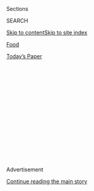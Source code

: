 <div id="app">

<div>

<div>

<div>

<div class="NYTAppHideMasthead css-1q2w90k e1suatyy0">

<div class="section css-ui9rw0 e1suatyy2">

<div class="css-eph4ug er09x8g0">

<div class="css-6n7j50">

</div>

<span class="css-1dv1kvn">Sections</span>

<div class="css-10488qs">

<span class="css-1dv1kvn">SEARCH</span>

</div>

[Skip to content](#site-content)[Skip to site
index](#site-index)

</div>

<div id="masthead-section-label" class="css-1wr3we4 eaxe0e00">

[Food](https://www.nytimes.com/section/food)

</div>

<div class="css-10698na e1huz5gh0">

</div>

</div>

<div id="masthead-bar-one" class="section hasLinks css-15hmgas e1csuq9d3">

<div class="css-uqyvli e1csuq9d0">

</div>

<div class="css-1uqjmks e1csuq9d1">

</div>

<div class="css-9e9ivx">

[](https://myaccount.nytimes.com/auth/login?response_type=cookie&client_id=vi)

</div>

<div class="css-1bvtpon e1csuq9d2">

[Today’s
Paper](https://www.nytimes.com/section/todayspaper)

</div>

</div>

</div>

</div>

<div data-aria-hidden="false">

<div id="site-content" data-role="main">

<div>

<div class="css-1aor85t" style="opacity:0.000000001;z-index:-1;visibility:hidden">

<div class="css-1hqnpie">

<div class="css-epjblv">

<span class="css-17xtcya">[Food](/section/food)</span><span class="css-x15j1o">|</span><span class="css-fwqvlz">April
Bloomfield Breaks Her Silence About Harassment at Her Restaurants
</span>

</div>

<div class="css-k008qs">

<div class="css-1iwv8en">

<span class="css-18z7m18"></span>

<div>

</div>

</div>

<span class="css-1n6z4y">https://nyti.ms/2Ad9yB5</span>

<div class="css-1705lsu">

<div class="css-4xjgmj">

<div class="css-4skfbu" data-role="toolbar" data-aria-label="Social Media Share buttons, Save button, and Comments Panel with current comment count" data-testid="share-tools">

  - 
  - 
  - 
  - 
    
    <div class="css-6n7j50">
    
    </div>

  - 
  - 

</div>

</div>

</div>

</div>

</div>

</div>

<div id="NYT_TOP_BANNER_REGION" class="css-13pd83m">

</div>

<div id="top-wrapper" class="css-1sy8kpn">

<div id="top-slug" class="css-l9onyx">

Advertisement

</div>

[Continue reading the main
story](#after-top)

<div class="ad top-wrapper" style="text-align:center;height:100%;display:block;min-height:250px">

<div id="top" class="place-ad" data-position="top" data-size-key="top">

</div>

</div>

<div id="after-top">

</div>

</div>

<div>

<div id="sponsor-wrapper" class="css-1hyfx7x">

<div id="sponsor-slug" class="css-19vbshk">

Supported by

</div>

[Continue reading the main
story](#after-sponsor)

<div id="sponsor" class="ad sponsor-wrapper" style="text-align:center;height:100%;display:block">

</div>

<div id="after-sponsor">

</div>

</div>

<div class="css-186x18t">

</div>

<div class="css-1vkm6nb ehdk2mb0">

# April Bloomfield Breaks Her Silence About Harassment at Her Restaurants

</div>

The Spotted Pig chef finally speaks about her role in the abuse scandal
that has enveloped her and her partner, Ken Friedman.

<div class="css-79elbk" data-testid="photoviewer-wrapper">

<div class="css-z3e15g" data-testid="photoviewer-wrapper-hidden">

</div>

<div class="css-1a48zt4 ehw59r15" data-testid="photoviewer-children">

![<span class="css-16f3y1r e13ogyst0" data-aria-hidden="true">April
Bloomfield, a Michelin-starred British chef, is accused of doing nothing
to prevent abuse by her business partner, Ken
Friedman.</span><span class="css-cnj6d5 e1z0qqy90" itemprop="copyrightHolder"><span class="css-1ly73wi e1tej78p0">Credit...</span><span><span>Alex
Welsh for The New York
Times</span></span></span>](https://static01.nyt.com/images/2018/10/17/dining/17Bloomfield1/merlin_145011669_0c4ce04e-a06f-4ac7-9036-00585dfb8460-articleLarge.jpg?quality=75&auto=webp&disable=upscale)

</div>

</div>

<div class="css-18e8msd">

<div class="css-pdw9fk epjyd6m0">

<div class="css-1txwxcy ey68jwv0" data-aria-hidden="true">

[![Julia
Moskin](https://static01.nyt.com/images/2018/09/25/multimedia/author-julia-moskin/author-julia-moskin-thumbLarge.png
"Julia Moskin")](https://www.nytimes.com/by/julia-moskin)[![Kim
Severson](https://static01.nyt.com/images/2018/06/13/multimedia/author-kim-severson/author-kim-severson-thumbLarge.jpg
"Kim Severson")](https://www.nytimes.com/by/kim-severson)

</div>

<div class="css-1baulvz">

By [<span class="css-1baulvz" itemprop="name">Julia
Moskin</span>](https://www.nytimes.com/by/julia-moskin) and
[<span class="css-1baulvz last-byline" itemprop="name">Kim
Severson</span>](https://www.nytimes.com/by/kim-severson)

</div>

</div>

  - Oct. 16,
    2018

  - 
    
    <div class="css-4xjgmj">
    
    <div class="css-d8bdto" data-role="toolbar" data-aria-label="Social Media Share buttons, Save button, and Comments Panel with current comment count" data-testid="share-tools">
    
      - 
      - 
      - 
      - 
        
        <div class="css-6n7j50">
        
        </div>
    
      - 
      - 
    
    </div>
    
    </div>

</div>

</div>

<div class="section meteredContent css-1r7ky0e" name="articleBody" itemprop="articleBody">

<div class="css-1fanzo5 StoryBodyCompanionColumn">

<div class="css-53u6y8">

April Bloomfield sat with feet planted on the floor of a Manhattan hotel
room, head down, grimly staring at her hands, which she twisted together
until her knuckles turned white.

She fell silent for long stretches, trying to explain how she — one of
the best-known chefs in the United States — came to be the first woman
in the culinary world accused of victimizing other women since the
\#MeToo movement exploded.

In a [New York Times
article](https://www.nytimes.com/2017/12/12/dining/ken-friedman-sexual-harassment.html)
last December, more than two dozen people who had worked at her
restaurants described a longstanding pattern of [sexual
harassment](https://www.nytimes.com/2018/08/20/dining/mario-batali-spotted-pig.html)
and verbal abuse by Ken Friedman, her business partner. Some said she
knew about his behavior, which included groping employees and pressuring
them for sex, and did nothing to prevent it.

In an instant, Ms. Bloomfield, a
[Michelin-starred](https://guide.michelin.com/us/new-york/spotted-pig/restaurant)
British chef who had built seven thriving restaurants over decades of
work, including the celebrated [Spotted
Pig](https://www.thespottedpig.com/#home) in the West Village, watched
her world break apart.

</div>

</div>

<div class="css-1fanzo5 StoryBodyCompanionColumn">

<div class="css-53u6y8">

Mr. Friedman, who has disputed some accusations but apologized for
behavior that he called “abrasive, rude and frankly wrong,” immediately
stepped away from all business operations but kept his six-figure
salary. She had the job of managing the rage and distress of hundreds of
current and former employees, and keeping the restaurants going.

Ms. Bloomfield said nothing in public except for a few stiffly worded
[apologies](https://www.instagram.com/p/BcqnG7hhWsW/?utm_source=ig_embed)
that were widely criticized as inadequate. Lawyers advised silence while
she and Mr. Friedman negotiated the breakup of their restaurant group,
which has yet to be completed.

But silence, she has come to understand, inflicts its own damage. After
months of requests from The Times, she agreed to be interviewed because
she wants to add her voice to the narrative, and start to rebuild her
reputation.

In a penthouse suite at the sleek James hotel in NoMad, Ms. Bloomfield,
44, recently sat for hours going over what happened, flanked by her wife
and her publicist. She said she now understands that her past silence
contributed to the sexual and emotional harassment of people she should
have protected.

“I failed a lot of people,” she said. “That’s on my shoulders.”

At the same time, Ms. Bloomfield, like her supporters and some former
employees, said she was a casualty herself — of her own naïveté,
premature success and a manipulative business partner with whom she
became so entangled that for years she could see no way out.

</div>

</div>

<div class="css-1fanzo5 StoryBodyCompanionColumn">

<div class="css-53u6y8">

“I felt like I was in a position where he held all the cards,” she said
of Mr. Friedman, 59. “He had so much control, and he was so dominant and
powerful, that I didn’t feel like if I stepped away that I would
survive.”

She knows, too, that because she benefited from the partnership for
years, what she says about its dysfunction now may not be believed.

Indeed, several former employees declined to be interviewed for this
article, saying they did not want to contribute to any narrative that
might appear to offer her redemption. Others said Ms. Bloomfield herself
was such a harsh and demanding boss that they simply didn’t believe she
was afraid of Mr. Friedman.

“She could be scary and intimidating,” said Katy Severson, a chef who
worked under Ms. Bloomfield at the Spotted Pig for four years. “She did
lose her temper, especially with people who didn’t care enough about the
food.”

But Ms. Severson, like other employees, said she believed Ms.
Bloomfield’s behavior was motivated by perfectionism, while Mr.
Friedman was simply aggressive and volatile.

“I did feel like she truly cared and wanted me to be a better chef,” she
said.

</div>

</div>

<div class="css-79elbk" data-testid="photoviewer-wrapper">

<div class="css-z3e15g" data-testid="photoviewer-wrapper-hidden">

</div>

<div class="css-1a48zt4 ehw59r15" data-testid="photoviewer-children">

![<span class="css-16f3y1r e13ogyst0" data-aria-hidden="true">Mr.
Friedman and Ms. Bloomfield outside the Spotted Pig in the early days.
When she arrived from England in 2003, she had never been to the United
States and had never run a restaurant.
</span><span class="css-cnj6d5 e1z0qqy90" itemprop="copyrightHolder"><span class="css-1ly73wi e1tej78p0">Credit...</span><span>David
Howells/Corbis, via Getty
Images</span></span>](https://static01.nyt.com/images/2018/10/17/dining/17Bloomfield2/merlin_131167697_6cadce6c-7b4b-4021-980d-96d21dcc0ec2-articleLarge.jpg?quality=75&auto=webp&disable=upscale)

</div>

</div>

<div class="css-1fanzo5 StoryBodyCompanionColumn">

<div class="css-53u6y8">

In her interview, Ms. Bloomfield broke down in tears once: when she
acknowledged the distance between the leader she had hoped to be and the
leader she became.

</div>

</div>

<div class="css-1fanzo5 StoryBodyCompanionColumn">

<div class="css-53u6y8">

At [the River Café](http://www.rivercafe.co.uk/), the London restaurant
where she acquired her most significant culinary training, she had
learned that it was possible to run a kitchen with civility and respect.
But she said that seemed impossible in her own kitchens — partly because
of the restaurant group’s rapid expansion (eight restaurants on two
coasts in 13 years) and constant turnover, but also because of her quick
temper and untamable perfectionism.

“I have had many moments of anger and frustration in the kitchen,” she
said. “It’s an intense place to be, for me and for anyone there with me.
And sometimes that’s gotten in the way, and it’s hurt many people.”

Ms. Bloomfield described the arc of her career in America, when she got
a call (via [Jamie Oliver](https://www.jamieoliver.com/)) about a job
opportunity in New York 15 years ago, through the moment last year when
she said she read to her horror, in the Times article, that the Spotted
Pig’s third-floor party space was known to some people as “the rape
room.”

Ms. Bloomfield arrived in New York in 2003 after a full-court press by
Mr. Friedman, who had decided to open a British-style gastro pub in the
West Village, and by his friend and investor Mario Batali, whom several
women have accused of [sexual
harassment](https://www.nytimes.com/2017/12/11/dining/mario-batali-sexual-misconduct.html)
(and in two cases, [sexual
assault](https://www.nytimes.com/2018/05/21/dining/mario-batali-sexual-assault.html))
at the Spotted Pig and other restaurants. (Mr. Batali has said his
“behavior was wrong” and left daily operations of his restaurants, but
[denied](https://www.nytimes.com/2018/05/21/dining/mario-batali-sexual-assault.html)
engaging in any nonconsensual sex.)

Mr. Friedman, although he had no restaurant experience, was brimming
with confidence and backed by celebrity investors like Jay-Z. Ms.
Bloomfield was a 28-year-old unknown from Birmingham, England, who had
never been to the United States and never been in charge of a kitchen.
“It’s hard to believe now how ignorant I was then,” she said.

Her introduction to Mr. Friedman’s vindictive side came, she said, as
they prepared to open the Spotted Pig and she expressed a mild dislike
for some framed posters on the restaurant’s walls. He exploded in anger,
threatening to have her work visa revoked if she criticized his taste
again, she said. (Since the Spotted Pig was her sponsor, she would have
lost her ability to legally work in the United States if she were fired.
At that time, she was an employee, not a partner.)

</div>

</div>

<div class="css-1fanzo5 StoryBodyCompanionColumn">

<div class="css-53u6y8">

Through a representative, Mr. Friedman denied that he ever threatened
Ms. Bloomfield’s work visa. He added that he was “personally dismayed by
Ms. Bloomfield’s unwarranted and false attacks,” and that he planned to
comment further
soon.

</div>

</div>

<div class="css-79elbk" data-testid="photoviewer-wrapper">

<div class="css-z3e15g" data-testid="photoviewer-wrapper-hidden">

</div>

<div class="css-1a48zt4 ehw59r15" data-testid="photoviewer-children">

<div class="css-1xdhyk6 erfvjey0">

<span class="css-1ly73wi e1tej78p0">Image</span>

<div class="css-zjzyr8">

<div data-testid="lazyimage-container" style="height:257.77777777777777px">

</div>

</div>

</div>

<span class="css-16f3y1r e13ogyst0" data-aria-hidden="true">Mr.
Friedman, who had worked in the music industry, knew how to draw people
in. The Spotted Pig, seen here in 2006, was perpetually crowded.
</span><span class="css-cnj6d5 e1z0qqy90" itemprop="copyrightHolder"><span class="css-1ly73wi e1tej78p0">Credit...</span><span>Alex
di Suvero for The New York Times</span></span>

</div>

</div>

<div class="css-1fanzo5 StoryBodyCompanionColumn">

<div class="css-53u6y8">

Ms. Bloomfield said she realized early on that to survive in this new
job, she needed an old kitchen skill: the ability to appear tough, harsh
and thick-skinned. She, like most chefs at the time, had been trained in
restaurant kitchens where shouting, sexism and slashing insults were the
norm.

“I had never heard of H.R.,” she said, referring to company
human-resources operations. “It just didn’t exist in the world I came
from.”

Inside, she recalled, she was terrified of being branded a failure in
the restaurant industry, and convinced that Mr. Friedman had the power
to make that happen. She said Mr. Friedman frequently told her that he
was the reason she had become famous and wealthy, and that he could undo
her success with a few phone calls. (Several people have said that Mr.
Friedman often retaliated against former employees by trying to prevent
them from getting jobs in other restaurants.)

Mr. Friedman had worked in the music industry for years, and knew how to
pull a crowd. The night the Spotted Pig opened in 2004, there was a line
around the block. “At the time, I couldn’t understand how that
happened,” Ms. Bloomfield said.

For the first two years, the ill-equipped kitchen felt to her like a war
zone. “All I could think of to do was cook faster, and I realize now I
wasn’t doing what I should have done: gather all the tools I needed to
be a leader,” she said. The crowds and the pressure on her only
intensified as the Spotted Pig won a Michelin star, and as the partners
opened new restaurants like the John Dory and the Breslin.

They informally carved up the responsibilities: In general, Ms.
Bloomfield was in charge of everything to do with food, and Mr. Friedman
handled everything to do with guests. Each kept well away from the
other’s staff and sphere of influence. This pattern set the stage for
more than a decade of secrets and silence.

</div>

</div>

<div class="css-1fanzo5 StoryBodyCompanionColumn">

<div class="css-53u6y8">

Ms. Bloomfield said that at the beginning, Mr. Friedman’s staff — hosts,
servers, bartenders — seemed happy to work at the Spotted Pig. “They
were making good money, they worked hard and then they got to sit down
and drink and party with the boss and his friends,” she said.

As the number of employees increased, so did the chaos in Mr. Friedman’s
orbit. Apart from the pattern of sexual harassment, dozens of employees
say he constantly berated them for minor infractions, fired and rehired
them at whim, and created a toxic atmosphere of fear and uncertainty.

Ms. Bloomfield said she knew about some of Mr. Friedman’s inappropriate
behavior with female staff members because much of it took place
publicly: hugging and flirting were routine. She knew that the third
floor was a place where Mr. Friedman’s friends and guests indulged in
alcohol, drugs, and inappropriate behavior, but said she never knew of
incidents there that were coercive or physically abusive.

She said she was not told about episodes in which women employees said
Mr. Friedman groped and kissed them, persuaded them to get into his car
and tried to touch their breasts, and asked them to send him nude
pictures. She said the staff, at Mr. Friedman’s direction, also
concealed the extent of his offenses from her. (Multiple employees
confirmed this; others said they did not inform Ms. Bloomfield because
they believed she didn’t want to know.)

Still, Ms. Bloomfield was told about some serious incidents, and said
she also confronted Mr. Friedman many times about his unprofessional
behavior and verbal abuse.

“I would tell him that we need to be a better company and that we need
to treat our staff well and that he needed to stop,” she said. “I
thought I could change him. I thought if I was talking to him more and
guided him, he would learn because I was the professional one, I was
trying to teach him the way of the industry.”

(Mr. Friedman, through a representative, confirmed that he and Ms.
Bloomfield had discussions of this nature, but that they also included
employees’ complaints about “Ms. Bloomfield’s erratic behavior and
verbal
abuse.”)

</div>

</div>

<div class="css-79elbk" data-testid="photoviewer-wrapper">

<div class="css-z3e15g" data-testid="photoviewer-wrapper-hidden">

</div>

<div class="css-1a48zt4 ehw59r15" data-testid="photoviewer-children">

<div class="css-1xdhyk6 erfvjey0">

<span class="css-1ly73wi e1tej78p0">Image</span>

<div class="css-zjzyr8">

<div data-testid="lazyimage-container" style="height:258.4222222222222px">

</div>

</div>

</div>

<span class="css-16f3y1r e13ogyst0" data-aria-hidden="true">Ms.
Bloomfield, left, with Michelle Petrulio, a chef who worked for the
company on and off for 10
years.</span><span class="css-cnj6d5 e1z0qqy90" itemprop="copyrightHolder"><span class="css-1ly73wi e1tej78p0">Credit...</span><span>Liz
Barclay for The New York Times</span></span>

</div>

</div>

<div class="css-1fanzo5 StoryBodyCompanionColumn">

<div class="css-53u6y8">

He would agree and promise to do better, she said, then continue as if
nothing had happened. And despite the ever-increasing chaos around her
and the rising distress of the staff, she would put her head down and
bury herself in the kitchen.

“It’s like I decided to control what I could control,” she said.

Those closest to her say it was a survival mechanism, not a heartless
act or a business decision. “She was not a person who was well-versed in
management,” said Michelle Petrulio, who worked for the partners on and
off for a decade, and was the company’s culinary director when news of
the harassment broke. “She was just as affected by Ken’s behavior as
everyone else. She didn’t feel strong in that relationship. She felt
fear.”

Many people confirmed that interpretation. Others scoffed at it, saying
it was impossible that Ms. Bloomfield, especially in recent years, did
not know how much power she had as a star chef.

Trish Nelson, a former server who said she experienced years of verbal
abuse from Ms. Bloomfield and sexual harassment from Mr. Friedman and
his friends at the Spotted Pig, including Mr. Batali, said Ms.
Bloomfield “has always been out for herself. She was a perpetrator in a
lot of this.”

She and others said Ms. Bloomfield wanted the fame and fortune that came
with being a successful chef and restaurateur, but none of the
management responsibility.

“We had a pretty good rapport, and I had a lot of respect for her,” said
Natalie Saibel, a longtime server who emailed a formal complaint in 2015
to Ms. Bloomfield that Mr. Friedman had groped her. Ms. Bloomfield
didn’t respond, passing the complaint to a manager, said Ms. Saibel,
who was fired soon afterward. “That’s why it was doubly shocking and
devastating that she did nothing to stop it.”

</div>

</div>

<div class="css-1fanzo5 StoryBodyCompanionColumn">

<div class="css-53u6y8">

Ms. Nelson, Ms. Saibel and others said they had told Ms. Bloomfield
about Mr. Friedman’s sexual harassment, but the chef seemed unwilling to
get involved. They said that in the kitchen and in the dining room, the
message from both employers was: “Suck it up. If you can’t handle it,
you don’t deserve to work
here.”

</div>

</div>

<div class="css-79elbk" data-testid="photoviewer-wrapper">

<div class="css-z3e15g" data-testid="photoviewer-wrapper-hidden">

</div>

<div class="css-1a48zt4 ehw59r15" data-testid="photoviewer-children">

<div class="css-1xdhyk6 erfvjey0">

<span class="css-1ly73wi e1tej78p0">Image</span>

<div class="css-zjzyr8">

<div data-testid="lazyimage-container" style="height:276.46666666666664px">

</div>

</div>

</div>

<span class="css-16f3y1r e13ogyst0" data-aria-hidden="true">“I failed a
lot of people,” Ms. Bloomfield said. “That’s on my
shoulders.”</span><span class="css-cnj6d5 e1z0qqy90" itemprop="copyrightHolder"><span class="css-1ly73wi e1tej78p0">Credit...</span><span>Alex
Welsh for The New York Times</span></span>

</div>

</div>

<div class="css-1fanzo5 StoryBodyCompanionColumn">

<div class="css-53u6y8">

Ms. Bloomfield said she had tried countless times to hire a human
resources coordinator, so that she and Mr. Friedman would not be the
only recourse for aggrieved employees. When a coordinator was finally
hired in about 2014, she was let go within months — a decision by Mr.
Friedman that Ms. Bloomfield said she was not consulted or informed
about.

Finally, Ms. Bloomfield began exploring escape routes. She agreed to
open two restaurants in California, she said, in hopes that she could
put a continent between herself and Mr. Friedman. About two years ago,
she said, she began quietly consulting with lawyers and a few trusted
colleagues about how she might free herself.

“She didn’t talk about it very much — that’s April — but she had always
said it was a very tough relationship and not a very fair relationship,”
said Gavin Kaysen, a chef in Minneapolis and a longtime friend. But at a
dinner the two cooked together in October 2016, more than a year before
the Spotted Pig revelations, he said she had reached a new level of
despair.

“I’d never seen her so defeated in her life,” he said.

By then, even some of Ms. Bloomfield’s most trusted lieutenants and
loyal employees had begun to turn on her. They say she had made too many
promises that she couldn’t or didn’t keep: that she would right the ship
and stop staff turnover; that she would help them get the money and
recognition they deserved; that she would get Mr. Friedman to stop the
harassment.

Ms. Bloomfield should have known by then that Mr. Friedman would make it
impossible to keep those promises, said Ms. Petrulio, the culinary
director. “But it’s so simple to say now what she should have done
then.”

</div>

</div>

<div class="css-1fanzo5 StoryBodyCompanionColumn">

<div class="css-53u6y8">

The chef Traci Des Jardins, a friend of Ms. Bloomfield, said that early
in her own career, she had partnered with a powerful man to create an
acclaimed restaurant.

“Imagine how difficult it would be to be in partnership in your late 20s
when you are so naïve and really don’t know anything about business but
you have a burning desire to make great food,” Ms. Des Jardins said. “If
you walk away, you would have had to walk away from all the success and
a business you put your heart and soul into.”

She cautioned people not to brand Ms. Bloomfield as a collaborator
because of her reputation as a tough boss. For women in restaurant
kitchens in the 1990s, when both of them began cooking, it was the only
way to survive, she said.

“Being a disciplinarian and being tough in the kitchen does not make you
a tormentor.”

However the public ultimately views Ms. Bloomfield, her reputation is
scarred in ways that will inevitably affect her future. In June, she
[announced](https://www.nytimes.com/2018/06/06/dining/april-bloomfield-ken-friedman-split.html)
that she will retain control of the Breslin and the John Dory Oyster Bar
in New York’s Ace Hotel, Tosca Cafe in San Francisco and the Hearth &
Hound in Los Angeles. (Her new partner is a restaurant management
company that provides structures like a human resources department and
formal hiring and firing procedures.)

Mr. Friedman will keep the Spotted Pig. The fate of [White Gold
Butchers](https://www.nytimes.com/2017/02/07/dining/white-gold-butchers-review-april-bloomfield-restaurant.html),
which has been closed since August, is unclear. Last week, GFI
Hospitality, the developer of New York’s Ace Hotel, sued Mr. Friedman
for $5 million in damages, financial “misfeasance” and back rent
connected to the Breslin and the John Dory Oyster Bar.

Meanwhile, Ms. Bloomfield has begun psychotherapy, is receiving
executive coaching, and has repeatedly gathered her current restaurant
staff in order to listen, reassure and apologize. (Through a
representative, Mr. Friedman said that he also has spent time this past
year in therapy, and that he has been “listening, thinking and learning
from this experience.”)

Ms. Bloomfield has reached out to several chefs for advice too. Tom
Colicchio said he told her, “You have to do the hard work, and that
doesn’t mean put your head down and make good food. This is different
work.”

</div>

</div>

<div class="css-1fanzo5 StoryBodyCompanionColumn">

<div class="css-53u6y8">

But a big hurdle remains: contacting Mr. Friedman’s victims, who have
become bitter as her silence stretched out for months.

“These women have been hurting and I feel horrified that I’ve done wrong
by them,” she said. “I know I need to hear what happened to them.”

She plans to start reaching out soon, she said.

</div>

</div>

<div>

</div>

</div>

<div>

</div>

<div>

</div>

<div>

</div>

<div>

<div id="bottom-wrapper" class="css-1ede5it">

<div id="bottom-slug" class="css-l9onyx">

Advertisement

</div>

[Continue reading the main
story](#after-bottom)

<div id="bottom" class="ad bottom-wrapper" style="text-align:center;height:100%;display:block;min-height:90px">

</div>

<div id="after-bottom">

</div>

</div>

</div>

</div>

</div>

## Site Index

<div>

</div>

## Site Information Navigation

  - [© <span>2020</span> <span>The New York Times
    Company</span>](https://help.nytimes.com/hc/en-us/articles/115014792127-Copyright-notice)

<!-- end list -->

  - [NYTCo](https://www.nytco.com/)
  - [Contact
    Us](https://help.nytimes.com/hc/en-us/articles/115015385887-Contact-Us)
  - [Work with us](https://www.nytco.com/careers/)
  - [Advertise](https://nytmediakit.com/)
  - [T Brand Studio](http://www.tbrandstudio.com/)
  - [Your Ad
    Choices](https://www.nytimes.com/privacy/cookie-policy#how-do-i-manage-trackers)
  - [Privacy](https://www.nytimes.com/privacy)
  - [Terms of
    Service](https://help.nytimes.com/hc/en-us/articles/115014893428-Terms-of-service)
  - [Terms of
    Sale](https://help.nytimes.com/hc/en-us/articles/115014893968-Terms-of-sale)
  - [Site
    Map](https://spiderbites.nytimes.com)
  - [Help](https://help.nytimes.com/hc/en-us)
  - [Subscriptions](https://www.nytimes.com/subscription?campaignId=37WXW)

</div>

</div>

</div>

</div>
